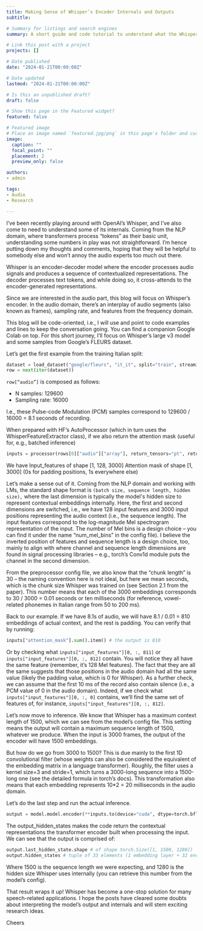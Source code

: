 ```yaml
---
title: Making Sense of Whisper’s Encoder Internals and Outputs
subtitle:

# Summary for listings and search engines
summary: A short guide and code tutorial to understand what the Whisper's encoder expects as inputs, and produces as outputs.

# Link this post with a project
projects: []

# Date published
date: "2024-01-21T00:00:00Z"

# Date updated
lastmod: "2024-01-21T00:00:00Z"

# Is this an unpublished draft?
draft: false

# Show this page in the Featured widget?
featured: false

# Featured image
# Place an image named `featured.jpg/png` in this page's folder and customize its options here.
image:
  caption: ""
  focal_point: ""
  placement: 2
  preview_only: false

authors:
- admin

tags:
- Audio
- Research

---
```


I’ve been recently playing around with OpenAI’s Whisper, and I’ve also come to need to understand some of its internals. Coming from the NLP domain, where transformers process “tokens” as their basic unit, understanding some numbers in play was not straightforward. I’m hence putting down my thoughts and comments, hoping that they will be helpful to somebody else and won’t annoy the audio experts too much out there.

Whisper is an encoder-decoder model where the encoder processes audio signals and produces a sequence of contextualized representations. The decoder processes text tokens, and while doing so, it cross-attends to the encoder-generated representations. 

Since we are interested in the audio part, this blog will focus on Whisper’s encoder. 
In the audio domain, there’s an interplay of audio segments (also known as frames), sampling rate, and features from the frequency domain. 
 
This blog will be code-oriented, i.e., I will use and point to code examples and lines to keep the conversation going. You can find a companion Google Colab on top.
For this short journey, I’ll focus on Whisper’s large v3 model and some samples from Google’s FLEURS dataset.

Let’s get the first example from the training Italian split:

```python
dataset = load_dataset("google/fleurs", "it_it", split="train", streaming=True)
row = next(iter(dataset))
```
`row[“audio”]` is composed as follows:

- N samples: 129600
- Sampling rate: 16000

I.e., these Pulse-code Modulation (PCM) samples correspond to 129600 / 16000 = 8.1 seconds of recording.

When prepared with HF’s AutoProcessor (which in turn uses the WhisperFeatureExtractor class), if we also return the attention mask (useful for, e.g., batched inference) 
```python
inputs = processor(rows[0]["audio"]["array"], return_tensors="pt", return_attention_mask=True, sampling_rate=16000)
```
We have 
Input_features of shape [1, 128, 3000]
Attention mask of shape [1, 3000]  (0s for padding positions, 1s everywhere else)

Let’s make a sense out of it. Coming from the NLP domain and working with LMs, the standard shape format is `(batch size, sequence length, hidden size),` where the last dimension is typically the model's hidden size to represent contextual embeddings internally. Here, the first and second dimensions are switched, i.e., we have 128 input features and 3000 input positions representing the audio context (i.e., the sequence length). The input features correspond to the log-magnitude Mel spectrogram representation of the input. The number of Mel bins is a design choice – you can find it under the name “num_mel_bins” in the config file). I believe the inverted position of features and sequence length is a design choice, too, mainly to align with where channel and sequence length dimensions are found in signal processing libraries – e.g., torch’s Conv1d module puts the channel in the second dimension.

From the preprocessor config file, we also know that the “chunk length” is 30 – the naming convention here is not ideal, but here we mean seconds, which is the chunk size Whisper was trained on (see Section 2.1 from the paper). This number means that each of the 3000 embeddings corresponds to 30 / 3000 = 0.01 seconds or ten milliseconds (for reference, vowel-related phonemes in Italian range from 50 to 200 ms).

Back to our example. If we have 8.1s of audio, we will have 8.1 / 0.01 = 810 embeddings of actual context, and the rest is padding. You can verify that by running:

```python
inputs["attention_mask"].sum().item() # the output is 810
```

Or by checking what `inputs["input_features"][0, :, 811]` or `inputs["input_features"][0, :, 812]` contain. You will notice they all have the same feature (remember, it’s 128 Mel features). The fact that they are all the same suggests that those positions in the audio domain had all the same value (likely the padding value, which is 0 for Whisper). As a further check, we can assume that the first 10 ms of the record also contain silence (i.e., a PCM value of 0 in the audio domain). Indeed, if we check what `inputs["input_features"][0, :, 0]` contains, we’ll find the same set of features of, for instance, `inputs["input_features"][0, :, 812]`.

Let’s now move to inference. We know that Whisper has a maximum context length of 1500, which we can see from the model’s config file. This setting means the output will contain a maximum sequence length of 1500, whatever we produce. When the input is 3000 frames, the output of the encoder will have 1500 embeddings.

But how do we go from 3000 to 1500? This is due mainly to the first 1D convolutional filter (whose weights can also be considered the equivalent of the embedding matrix in a language transformer). Roughly, the filter uses a kernel size=3 and stride=1, which turns a 3000-long sequence into a 1500-long one (see the detailed formula in torch’s docs). This transformation also means that each embedding represents 10*2 = 20 milliseconds in the audio domain.

Let’s do the last step and run the actual inference.

```python 
output = model.model.encoder(**inputs.to(device="cuda", dtype=torch.bfloat16), output_hidden_states=True)
```

The output_hidden_states makes the code return the contextual representations the transformer encoder built when processing the input. 
We can see that the output is comprised of:

```python
output.last_hidden_state.shape # of shape torch.Size([1, 1500, 1280])
output.hidden_states # tuple of 33 elements (1 embedding layer + 32 encoder blocks)
```

Where 1500 is the sequence length we were expecting, and 1280 is the hidden size Whisper uses internally (you can retrieve this number from the model’s config).

That result wraps it up! Whisper has become a one-stop solution for many speech-related applications. I hope the posts have cleared some doubts about interpreting the model’s output and internals and will stem exciting research ideas.

Cheers

